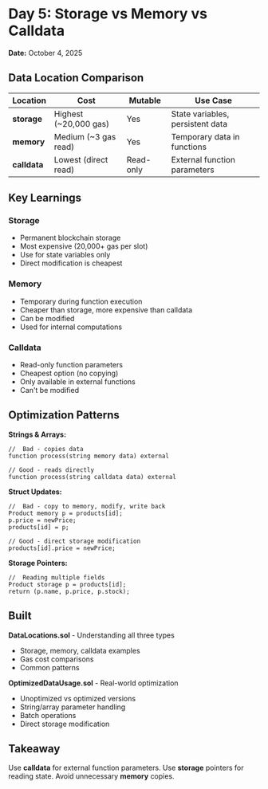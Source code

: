 # Day 5: Storage vs Memory vs Calldata

**Date:** October 4, 2025

##  Data Location Comparison

| Location | Cost | Mutable | Use Case |
|----------|------|---------|----------|
| **storage** | Highest (~20,000 gas) |  Yes | State variables, persistent data |
| **memory** | Medium (~3 gas read) |  Yes | Temporary data in functions |
| **calldata** | Lowest (direct read) |  Read-only | External function parameters |

##  Key Learnings

### Storage
- Permanent blockchain storage
- Most expensive (20,000+ gas per slot)
- Use for state variables only
- Direct modification is cheapest

### Memory
- Temporary during function execution
- Cheaper than storage, more expensive than calldata
- Can be modified
- Used for internal computations

### Calldata
- Read-only function parameters
- Cheapest option (no copying)
- Only available in external functions
- Can't be modified

##  Optimization Patterns

**Strings & Arrays:**
```solidity
//  Bad - copies data
function process(string memory data) external

// Good - reads directly
function process(string calldata data) external
```

**Struct Updates:**
```solidity
//  Bad - copy to memory, modify, write back
Product memory p = products[id];
p.price = newPrice;
products[id] = p;

// Good - direct storage modification
products[id].price = newPrice;
```

**Storage Pointers:**
```solidity
//  Reading multiple fields
Product storage p = products[id];
return (p.name, p.price, p.stock);
```

## Built

**DataLocations.sol** - Understanding all three types
- Storage, memory, calldata examples
- Gas cost comparisons
- Common patterns

**OptimizedDataUsage.sol** - Real-world optimization
- Unoptimized vs optimized versions
- String/array parameter handling
- Batch operations
- Direct storage modification

## Takeaway

Use **calldata** for external function parameters. Use **storage** pointers for reading state. Avoid unnecessary **memory** copies.
